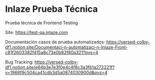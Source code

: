 # Inlaze Prueba Técnica
Prueba técnica de Frontend Testing

Site: https://test-qa.inlaze.com

Documentación casos de prueba automatizados: https://versed-colby-df1.notion.site/Documentaci-n-automatizaci-n-Inlaze-Front-c81f2603382f415a8c73e0b82f80a321?pvs=4

Bug Tracking: https://versed-colby-df1.notion.site/e64b3e7e3f0e4c4f8c3a3fb1a272221f?v=1966f9c504ca41cdb3d5a0874030900d&pvs=4
